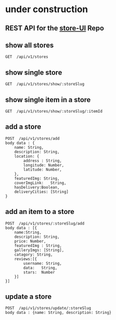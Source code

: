 # under construction

## REST API for the [store-UI](https://github.com/A-Maged/store-UI) Repo

## show all stores
```
GET  /api/v1/stores
```

## show single store
```
GET  /api/v1/stores/show/:storeSlug
```

## show single item in a store
```
GET  /api/v1/stores/show/:storeSlug/:itemId
```

## add a store
```
POST  /api/v1/stores/add
body data : {
	name: String, 
	description: String,
	location: {
		address : String,
		longitude: Number,
		latitude: Number,
	},
	featuredImg: String, 
	coverImgLink: 	String,
	hasDelivery:Boolean, 
	deliveryCities: [String]
}
```

## add an item to a store
```
POST  /api/v1/stores/:storeSlug/add
body data : [{
	name:String,
	description: String,
	price: Number,
	featuredImg : String,
	galleryImgs: [String],
	catagory: String,
	reviews:[{
		username: String,
		data:	String,
		stars: 	Number
	}]
}]
```

## update a store
```
POST  /api/v1/stores/update/:storeSlug
body data : {name: String, description: String}
```

